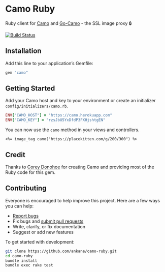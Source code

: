 # Camo Ruby

Ruby client for [Camo](https://github.com/atmos/camo) and [Go-Camo](https://github.com/cactus/go-camo) - the SSL image proxy :lock:

[![Build Status](https://github.com/ankane/camo-ruby/workflows/build/badge.svg?branch=master)](https://github.com/ankane/camo-ruby/actions)

## Installation

Add this line to your application’s Gemfile:

```ruby
gem "camo"
```

## Getting Started

Add your Camo host and key to your environment or create an initializer `config/initializers/camo.rb`.

```ruby
ENV["CAMO_HOST"] = "https://camo.herokuapp.com"
ENV["CAMO_KEY"] = "rzsJbU5YxDfdP3FXHjshtgEN"
```

You can now use the `camo` method in your views and controllers.

```erb
<%= image_tag camo("https://placekitten.com/g/200/300") %>
```

## Credit

Thanks to [Corey Donohoe](https://github.com/atmos) for creating Camo and providing most of the Ruby code for this gem.

## Contributing

Everyone is encouraged to help improve this project. Here are a few ways you can help:

- [Report bugs](https://github.com/ankane/camo-ruby/issues)
- Fix bugs and [submit pull requests](https://github.com/ankane/camo-ruby/pulls)
- Write, clarify, or fix documentation
- Suggest or add new features

To get started with development:

```sh
git clone https://github.com/ankane/camo-ruby.git
cd camo-ruby
bundle install
bundle exec rake test
```

